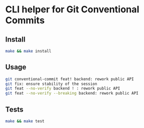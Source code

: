 # CLI helper for Git Conventional Commits

## Install

```bash
make && make install
```

## Usage

```bash
git conventional-commit feat! backend: rework public API
git fix: ensure stability of the session
git feat --no-verify backend ! : rework public API
git feat --no-verify --breaking backend: rework public API
```

## Tests

```bash
make && make test
```
